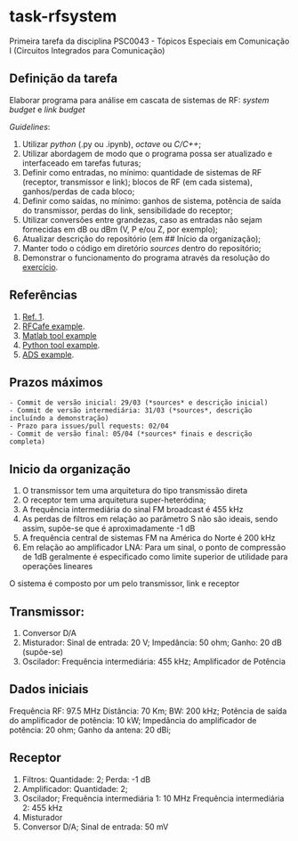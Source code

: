 # task-rfsystem
Primeira tarefa da disciplina PSC0043 - Tópicos Especiais em Comunicação I (Circuitos Integrados para Comunicação)

## Definição da tarefa
Elaborar programa para análise em cascata de sistemas de RF: *system budget* e *link budget*

*Guidelines*:
1. Utilizar *python* (.py ou .ipynb), *octave* ou *C/C++*;
2. Utilizar abordagem de modo que o programa possa ser atualizado e interfaceado em tarefas futuras;
3. Definir como entradas, no mínimo: quantidade de sistemas de RF (receptor, transmissor e link); blocos de RF (em cada sistema), ganhos/perdas de cada bloco;
4. Definir como saídas, no mínimo: ganhos de sistema, potência de saída do transmissor, perdas do link, sensibilidade do receptor;
5. Utilizar conversões entre grandezas, caso as entradas não sejam fornecidas em dB ou dBm (V, P e/ou Z, por exemplo);
6. Atualizar descrição do repositório (em ## Início da organização);
7. Manter todo o código em diretório *sources* dentro do repositório;
8. Demonstrar o funcionamento do programa através da resolução do [exercício](ex1.pdf).

## Referências

1. [Ref. 1](https://www.phys.hawaii.edu/~anita/new/papers/militaryHandbook/rcvr_sen.pdf).
2. [RFCafe example](https://www.rfcafe.com/references/electrical/cascade-budget.htm).
3. [Matlab tool example](https://www.mathworks.com/help/rf/ug/superheterodyne-receiver-using-rf-budget-analyzer-app.html)
4. [Python tool example](https://github.com/fronzbot/python-rfdesigner).
5. [ADS example](https://literature.cdn.keysight.com/litweb/pdf/ads2004a/pdf/rfsysbudget.pdf).

## Prazos máximos

    - Commit de versão inicial: 29/03 (*sources* e descrição inicial)
    - Commit de versão intermediária: 31/03 (*sources*, descrição incluíndo a demonstração)
    - Prazo para issues/pull requests: 02/04
    - Commit de versão final: 05/04 (*sources* finais e descrição completa)

## Inicio da organização

1.	O transmissor tem uma arquitetura do tipo transmissão direta
2.	O receptor tem uma arquitetura super-heteródina;
3.	A frequência intermediária do sinal FM broadcast é 455 kHz
4.	As perdas de filtros em relação ao parâmetro S não são ideais, sendo assim, supõe-se que é aproximadamente -1 dB
5.	A frequência central de sistemas FM na América do Norte é 200 kHz
6.	Em relação ao amplificador LNA: Para um sinal, o ponto de compressão de 1dB geralmente é especificado como limite superior de utilidade para operações lineares

O sistema é composto por um pelo transmissor, link e receptor

## Transmissor:
1. Conversor D/A
2. Misturador:
Sinal de entrada: 20 V;
Impedância: 50 ohm;
Ganho: 20 dB (supõe-se)
3. Oscilador:
Frequência intermediária: 455 kHz;
Amplificador de Potência

## Dados iniciais
Frequência RF: 97.5 MHz
Distância: 70 Km;
BW: 200 kHz;
Potência de saída do amplificador de potência: 10 kW;
Impedância do amplificador de potência: 20 ohm;
Ganho da antena: 20 dBi;

## Receptor
1. Filtros:
Quantidade: 2;
Perda: -1 dB
2. Amplificador:
Quantidade: 2;
3. Oscilador;
Frequência intermediária 1: 10 MHz
Frequência intermediária 2: 455 kHz
4. Misturador
5. Conversor D/A;
Sinal de entrada: 50 mV

